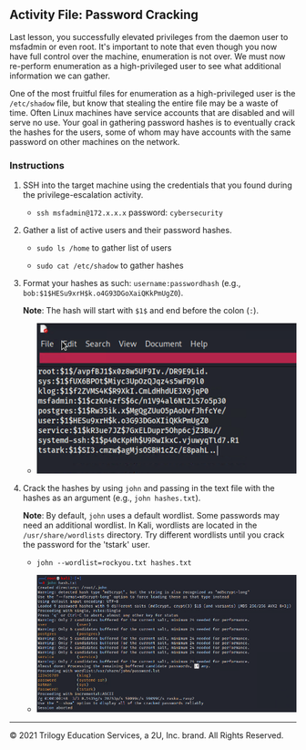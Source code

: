 ## Activity File: Password Cracking

Last lesson, you successfully elevated privileges from the daemon user to msfadmin or even root. It's important to note that even though you now have full control over the machine, enumeration is not over. We must now re-perform enumeration as a high-privileged user to see what additional information we can gather. 

One of the most fruitful files for enumeration as a high-privileged user is the `/etc/shadow` file, but know that stealing the entire file may be a waste of time. Often Linux machines have service accounts that are disabled and will serve no use. Your goal in gathering password hashes is to eventually crack the hashes for the users, some of whom may have accounts with the same password on other machines on the network. 

### Instructions 

1. SSH into the target machine using the credentials that you found during the privilege-escalation activity.

     - `ssh msfadmin@172.x.x.x` password: `cybersecurity`

2. Gather a list of active users and their password hashes.

     - `sudo ls /home` to gather list of users

     - `sudo cat /etc/shadow` to gather hashes

3. Format your hashes as such: `username:passwordhash` (e.g., `bob:$1$HESu9xrH$k.o4G93DGoXaiQKkPmUgZ0`). 

     **Note**: The hash will start with `$1$` and end before the colon (`:`).
	- ![Screenshot of what the hashes file should look like after editing it](hashes.PNG)

4. Crack the hashes by using `john` and passing in the text file with the hashes as an argument (e.g., `john hashes.txt`).

     **Note**: By default, `john` uses a default wordlist. Some passwords may need an additional wordlist. In Kali, wordlists are located in the `/usr/share/wordlists` directory. Try different wordlists until you crack the password for the 'tstark' user.

     - `john --wordlist=rockyou.txt hashes.txt`		
	
	- ![Screenshot of the cracked passwords](cracked.PNG)
	


---

© 2021 Trilogy Education Services, a 2U, Inc. brand. All Rights Reserved.



